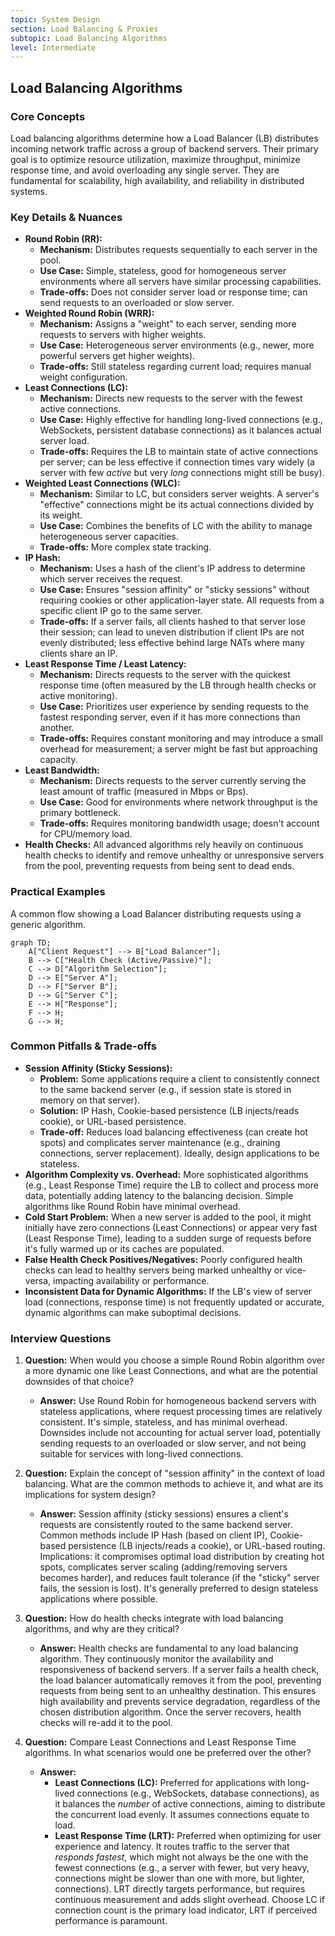 ```yaml
---
topic: System Design
section: Load Balancing & Proxies
subtopic: Load Balancing Algorithms
level: Intermediate
---
```


## Load Balancing Algorithms
### Core Concepts
Load balancing algorithms determine how a Load Balancer (LB) distributes incoming network traffic across a group of backend servers. Their primary goal is to optimize resource utilization, maximize throughput, minimize response time, and avoid overloading any single server. They are fundamental for scalability, high availability, and reliability in distributed systems.

### Key Details & Nuances

*   **Round Robin (RR):**
    *   **Mechanism:** Distributes requests sequentially to each server in the pool.
    *   **Use Case:** Simple, stateless, good for homogeneous server environments where all servers have similar processing capabilities.
    *   **Trade-offs:** Does not consider server load or response time; can send requests to an overloaded or slow server.
*   **Weighted Round Robin (WRR):**
    *   **Mechanism:** Assigns a "weight" to each server, sending more requests to servers with higher weights.
    *   **Use Case:** Heterogeneous server environments (e.g., newer, more powerful servers get higher weights).
    *   **Trade-offs:** Still stateless regarding current load; requires manual weight configuration.
*   **Least Connections (LC):**
    *   **Mechanism:** Directs new requests to the server with the fewest active connections.
    *   **Use Case:** Highly effective for handling long-lived connections (e.g., WebSockets, persistent database connections) as it balances actual server load.
    *   **Trade-offs:** Requires the LB to maintain state of active connections per server; can be less effective if connection times vary widely (a server with few *active* but very *long* connections might still be busy).
*   **Weighted Least Connections (WLC):**
    *   **Mechanism:** Similar to LC, but considers server weights. A server's "effective" connections might be its actual connections divided by its weight.
    *   **Use Case:** Combines the benefits of LC with the ability to manage heterogeneous server capacities.
    *   **Trade-offs:** More complex state tracking.
*   **IP Hash:**
    *   **Mechanism:** Uses a hash of the client's IP address to determine which server receives the request.
    *   **Use Case:** Ensures "session affinity" or "sticky sessions" without requiring cookies or other application-layer state. All requests from a specific client IP go to the same server.
    *   **Trade-offs:** If a server fails, all clients hashed to that server lose their session; can lead to uneven distribution if client IPs are not evenly distributed; less effective behind large NATs where many clients share an IP.
*   **Least Response Time / Least Latency:**
    *   **Mechanism:** Directs requests to the server with the quickest response time (often measured by the LB through health checks or active monitoring).
    *   **Use Case:** Prioritizes user experience by sending requests to the fastest responding server, even if it has more connections than another.
    *   **Trade-offs:** Requires constant monitoring and may introduce a small overhead for measurement; a server might be fast but approaching capacity.
*   **Least Bandwidth:**
    *   **Mechanism:** Directs requests to the server currently serving the least amount of traffic (measured in Mbps or Bps).
    *   **Use Case:** Good for environments where network throughput is the primary bottleneck.
    *   **Trade-offs:** Requires monitoring bandwidth usage; doesn't account for CPU/memory load.
*   **Health Checks:** All advanced algorithms rely heavily on continuous health checks to identify and remove unhealthy or unresponsive servers from the pool, preventing requests from being sent to dead ends.

### Practical Examples

A common flow showing a Load Balancer distributing requests using a generic algorithm.

```mermaid
graph TD;
    A["Client Request"] --> B["Load Balancer"];
    B --> C["Health Check (Active/Passive)"];
    C --> D["Algorithm Selection"];
    D --> E["Server A"];
    D --> F["Server B"];
    D --> G["Server C"];
    E --> H["Response"];
    F --> H;
    G --> H;
```

### Common Pitfalls & Trade-offs

*   **Session Affinity (Sticky Sessions):**
    *   **Problem:** Some applications require a client to consistently connect to the same backend server (e.g., if session state is stored in memory on that server).
    *   **Solution:** IP Hash, Cookie-based persistence (LB injects/reads cookie), or URL-based persistence.
    *   **Trade-off:** Reduces load balancing effectiveness (can create hot spots) and complicates server maintenance (e.g., draining connections, server replacement). Ideally, design applications to be stateless.
*   **Algorithm Complexity vs. Overhead:** More sophisticated algorithms (e.g., Least Response Time) require the LB to collect and process more data, potentially adding latency to the balancing decision. Simple algorithms like Round Robin have minimal overhead.
*   **Cold Start Problem:** When a new server is added to the pool, it might initially have zero connections (Least Connections) or appear very fast (Least Response Time), leading to a sudden surge of requests before it's fully warmed up or its caches are populated.
*   **False Health Check Positives/Negatives:** Poorly configured health checks can lead to healthy servers being marked unhealthy or vice-versa, impacting availability or performance.
*   **Inconsistent Data for Dynamic Algorithms:** If the LB's view of server load (connections, response time) is not frequently updated or accurate, dynamic algorithms can make suboptimal decisions.

### Interview Questions

1.  **Question:** When would you choose a simple Round Robin algorithm over a more dynamic one like Least Connections, and what are the potential downsides of that choice?
    *   **Answer:** Use Round Robin for homogeneous backend servers with stateless applications, where request processing times are relatively consistent. It's simple, stateless, and has minimal overhead. Downsides include not accounting for actual server load, potentially sending requests to an overloaded or slow server, and not being suitable for services with long-lived connections.

2.  **Question:** Explain the concept of "session affinity" in the context of load balancing. What are the common methods to achieve it, and what are its implications for system design?
    *   **Answer:** Session affinity (sticky sessions) ensures a client's requests are consistently routed to the same backend server. Common methods include IP Hash (based on client IP), Cookie-based persistence (LB injects/reads a cookie), or URL-based routing. Implications: it compromises optimal load distribution by creating hot spots, complicates server scaling (adding/removing servers becomes harder), and reduces fault tolerance (if the "sticky" server fails, the session is lost). It's generally preferred to design stateless applications where possible.

3.  **Question:** How do health checks integrate with load balancing algorithms, and why are they critical?
    *   **Answer:** Health checks are fundamental to any load balancing algorithm. They continuously monitor the availability and responsiveness of backend servers. If a server fails a health check, the load balancer automatically removes it from the pool, preventing requests from being sent to an unhealthy destination. This ensures high availability and prevents service degradation, regardless of the chosen distribution algorithm. Once the server recovers, health checks will re-add it to the pool.

4.  **Question:** Compare Least Connections and Least Response Time algorithms. In what scenarios would one be preferred over the other?
    *   **Answer:**
        *   **Least Connections (LC):** Preferred for applications with long-lived connections (e.g., WebSockets, database connections), as it balances the *number* of active connections, aiming to distribute the concurrent load evenly. It assumes connections equate to load.
        *   **Least Response Time (LRT):** Preferred when optimizing for user experience and latency. It routes traffic to the server that *responds fastest*, which might not always be the one with the fewest connections (e.g., a server with fewer, but very heavy, connections might be slower than one with more, but lighter, connections). LRT directly targets performance, but requires continuous measurement and adds slight overhead. Choose LC if connection count is the primary load indicator, LRT if perceived performance is paramount.